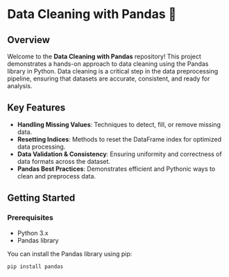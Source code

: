 # Data Cleaning with Pandas 🐼

## Overview
Welcome to the **Data Cleaning with Pandas** repository! This project demonstrates a hands-on approach to data cleaning using the Pandas library in Python. Data cleaning is a critical step in the data preprocessing pipeline, ensuring that datasets are accurate, consistent, and ready for analysis.

## Key Features
- **Handling Missing Values**: Techniques to detect, fill, or remove missing data.
- **Resetting Indices**: Methods to reset the DataFrame index for optimized data processing.
- **Data Validation & Consistency**: Ensuring uniformity and correctness of data formats across the dataset.
- **Pandas Best Practices**: Demonstrates efficient and Pythonic ways to clean and preprocess data.

## Getting Started
### Prerequisites
- Python 3.x
- Pandas library

You can install the Pandas library using pip:
```bash
pip install pandas

